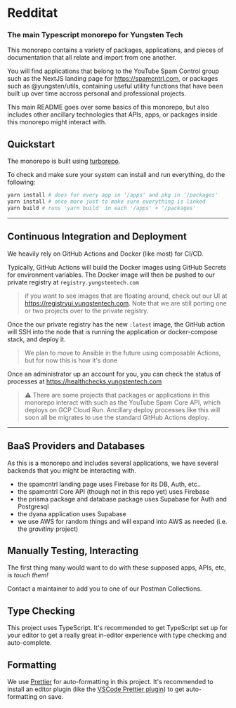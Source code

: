 # Redditat

### The main Typescript monorepo for Yungsten Tech

This monorepo contains a variety of packages, applications, and pieces of documentation that all relate and import from one another.

You will find applications that belong to the YouTube Spam Control group such as the NextJS landing page for https://spamcntrl.com, or packages such as @yungsten/utils, containing useful utility functions that have been built up over time accross personal and professional projects.

This main README goes over some basics of this monorepo, but also includes other ancillary technologies that APIs, apps, or packages inside this monorepo might interact with.

## Quickstart

The monorepo is built using [turborepo](https://turbo.build/repo/docs/handbook/what-is-a-monorepo).

To check and make sure your system can install and run everything, do the following:

```bash
yarn install # does for every app in '/apps' and pkg in '/packages'
yarn install # once more just to make sure everything is linked
yarn build # runs 'yarn build' in each '/apps' + '/packages'
```

<hr>

## Continuous Integration and Deployment

We heavily rely on GitHub Actions and Docker (like most) for CI/CD.

Typically, GitHub Actions will build the Docker images using GitHub Secrets for environment variables. The Docker image will then be pushed to our private registry at `registry.yungstentech.com`

> if you want to see images that are floating around, check out our UI at https://registryui.yungstentech.com. Note that we are still porting one or two projects over to the private registry.

Once the our private registry has the new `:latest` image, the GitHub action will SSH into the node that is running the application or docker-compose stack, and deploy it.

> We plan to move to Ansible in the future using composable Actions, but for now this is how it's done

Once an administrator up an account for you, you can check the status of processes at https://healthchecks.yungstentech.com

> :warning: There are some projects that packages or applications in this monorepo interact with such as the YouTube Spam Core API, which deploys on GCP Cloud Run. Ancillary deploy processes like this will soon all be migrates to use the standard GitHub Actions deploy.

<hr>

## BaaS Providers and Databases

As this is a monorepo and includes several applications, we have several backends that you might be interacting with.

- the spamcntrl landing page uses Firebase for its DB, Auth, etc..
- the spamcntrl Core API (though not in this repo yet) uses Firebase
- the prisma package and database package uses Supabase for Auth and Postgresql
- the dyana application uses Supabase
- we use AWS for random things and will expand into AWS as needed (i.e. the _gravitiny_ project)

## Manually Testing, Interacting

The first thing many would want to do with these supposed apps, APIs, etc, is _touch them!_

Contact a maintainer to add you to one of our Postman Collections.

## Type Checking

This project uses TypeScript. It's recommended to get TypeScript set up for your editor to get a really great in-editor experience with type checking and auto-complete.

## Formatting

We use [Prettier](https://prettier.io/) for auto-formatting in this project. It's recommended to install an editor plugin (like the [VSCode Prettier plugin](https://marketplace.visualstudio.com/items?itemName=esbenp.prettier-vscode)) to get auto-formatting on save.
